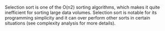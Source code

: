 Selection sort is one of the O(n2) sorting algorithms, which makes it quite inefficient for sorting large data volumes. Selection sort is notable for its programming simplicity and it can over perform other sorts in certain situations (see complexity analysis for more details).